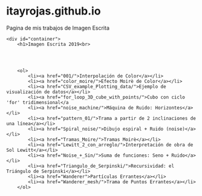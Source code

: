 # itayrojas.github.io
Pagina de mis trabajos de Imagen Escrita

<html>

<head>
    <meta charset="UTF-8">
    <meta name="viewport" content="width=device-width, user-scalable=no" />
    <link rel="stylesheet" href="style.css">
    <title>Imagen Escrita 2019</title>
</head>

<body>

    <div id="container">
        <h1>Imagen Escrita 2019<br>




        <ol>
            <li><a href="001/">Interpolación de Color</a></li>
            <li><a href="color_moire/">Efecto Moirè de Color</a></li>
            <li><a href="CSV_example_Plotting_data/">Ejemplo de visualización de datos</a></li>
            <li><a href="for_loop_3D_cube_with_points/">Cubo con ciclo 'for' tridimensional</a
            <li><a href="noise_machine/">Máquina de Ruido: Horizontes</a></li>
            <li><a href="pattern_01/">Trama a partir de 2 inclinaciones de una línea</a></li>
            <li><a href="Spiral_noise/">Dibujo espiral + Ruido (noise)</a></li>
            <li><a href="Tramas_Moire/">Tramas Moirè</a></li>
            <li><a href="Lewitt_2_con_arreglo/">Interpretación de obra de Sol Lewitt</a></li>
            <li><a href="Noise_+_Sin/">Suma de funciones: Seno + Ruido</a></li>
            <li><a href="Triangulo_de_Serpinski/">Recursividad: el Triángulo de Serpinski</a></li>
            <li><a href="Wanderer">Partículas Errantes</a></li>
            <li><a href="Wanderer_mesh/">Trama de Puntos Errantes</a></li>
        </ol>
</body>

</html>

